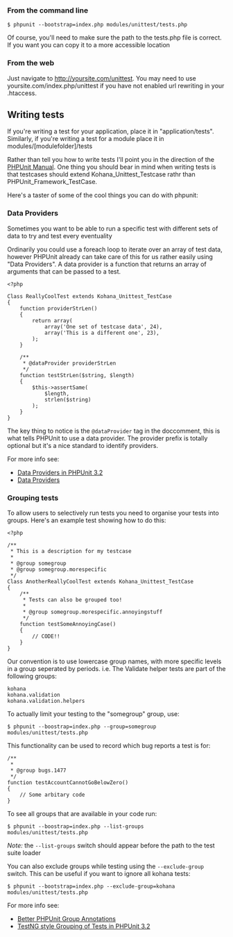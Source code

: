 ### From the command line

	$ phpunit --bootstrap=index.php modules/unittest/tests.php

Of course, you'll need to make sure the path to the tests.php file is correct.  If you want you can copy it to a more accessible location

### From the web

Just navigate to http://yoursite.com/unittest. You may need to use yoursite.com/index.php/unittest if you have not enabled url rewriting in your .htaccess.

## Writing tests

If you're writing a test for your application, place it in "application/tests".  Similarly, if you're writing a test for a module place it in modules/[modulefolder]/tests

Rather than tell you how to write tests I'll point you in the direction of the [PHPUnit Manual](http://www.phpunit.de/manual/3.4/en/index.html).  One thing you should bear in mind when writing tests is that testcases should extend Kohana_Unittest_Testcase rathr than PHPUnit_Framework_TestCase.

Here's a taster of some of the cool things you can do with phpunit:

### Data Providers

Sometimes you want to be able to run a specific test with different sets of data to try and test every eventuality

Ordinarily you could use a foreach loop to iterate over an array of test data, however PHPUnit already can take care of this for us rather easily using "Data Providers".  A data provider is a function that returns an array of arguments that can be passed to a test.

	<?php

	Class ReallyCoolTest extends Kohana_Unittest_TestCase
	{
		function providerStrLen()
		{
			return array(
				array('One set of testcase data', 24),
				array('This is a different one', 23),
			);
		}

		/**
		 * @dataProvider providerStrLen
		 */
		function testStrLen($string, $length)
		{
			$this->assertSame(
				$length,
				strlen($string)
			);
		}
	}

The key thing to notice is the `@dataProvider` tag in the doccomment, this is what tells PHPUnit to use a data provider.  The provider prefix is totally optional but it's a nice standard to identify providers.

For more info see:

* [Data Providers in PHPUnit 3.2](http://sebastian-bergmann.de/archives/702-Data-Providers-in-PHPUnit-3.2.html)
* [Data Providers](http://www.phpunit.de/manual/3.4/en/writing-tests-for-phpunit.html#writing-tests-for-phpunit.data-providers)


### Grouping tests

To allow users to selectively run tests you need to organise your tests into groups.  Here's an example test showing how to do this:


	<?php

	/**
	 * This is a description for my testcase
	 *
	 * @group somegroup
	 * @group somegroup.morespecific
	 */
	Class AnotherReallyCoolTest extends Kohana_Unittest_TestCase
	{
		/**
		 * Tests can also be grouped too!
		 *
		 * @group somegroup.morespecific.annoyingstuff
		 */
		function testSomeAnnoyingCase()
		{
			// CODE!!
		}
	}

Our convention is to use lowercase group names, with more specific levels in a group seperated by periods. i.e. The Validate helper tests are part of the following groups:

	kohana
	kohana.validation
	kohana.validation.helpers

To actually limit your testing to the "somegroup" group, use:

	$ phpunit --boostrap=index.php --group=somegroup modules/unittest/tests.php

This functionality can be used to record which bug reports a test is for:

	/**
	 *
	 * @group bugs.1477
	 */
	function testAccountCannotGoBelowZero()
	{
		// Some arbitary code
	}

To see all groups that are available in your code run:

	$ phpunit --boostrap=index.php --list-groups modules/unittest/tests.php

*Note:* the `--list-groups` switch should appear before the path to the test suite loader

You can also exclude groups while testing using the `--exclude-group` switch.  This can be useful if you want to ignore all kohana tests:

	$ phpunit --bootstrap=index.php --exclude-group=kohana modules/unittest/tests.php

For more info see:

* [Better PHPUnit Group Annotations](http://mikenaberezny.com/2007/09/04/better-phpunit-group-annotations/)
* [TestNG style Grouping of Tests in PHPUnit 3.2](http://sebastian-bergmann.de/archives/697-TestNG-style-Grouping-of-Tests.html)
